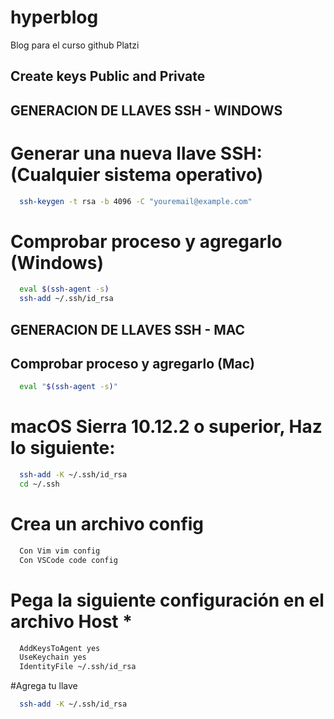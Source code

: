 # hyperblog
Blog para el curso github Platzi

## Create keys Public and Private
## GENERACION DE LLAVES SSH  - WINDOWS
# Generar una nueva llave SSH: (Cualquier sistema operativo)

```bash
  ssh-keygen -t rsa -b 4096 -C "youremail@example.com"
```
# Comprobar proceso y agregarlo (Windows)
```bash
  eval $(ssh-agent -s)
  ssh-add ~/.ssh/id_rsa
```
## GENERACION DE LLAVES SSH  - MAC
## Comprobar proceso y agregarlo (Mac)
```bash
  eval "$(ssh-agent -s)"
```

# macOS Sierra 10.12.2 o superior, Haz lo siguiente:
```bash
  ssh-add -K ~/.ssh/id_rsa
  cd ~/.ssh
```
# Crea un archivo config
```bash
  Con Vim vim config
  Con VSCode code config
```
# Pega la siguiente configuración en el archivo Host *
```bash
  AddKeysToAgent yes
  UseKeychain yes
  IdentityFile ~/.ssh/id_rsa
```
  #Agrega tu llave
```bash
  ssh-add -K ~/.ssh/id_rsa
```
